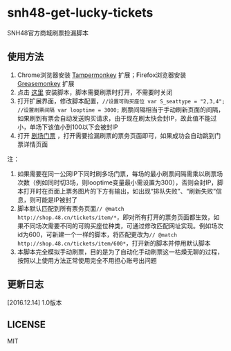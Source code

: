 # snh48-get-lucky-tickets
SNH48官方商城刷票捡漏脚本
## 使用方法
1. Chrome浏览器安装 [Tampermonkey](https://chrome.google.com/webstore/detail/dhdgffkkebhmkfjojejmpbldmpobfkfo) 扩展；Firefox浏览器安装 [Greasemonkey](https://addons.mozilla.org/zh-cn/firefox/addon/greasemonkey/) 扩展
2. 点击 [这里](https://github.com/TangHHH/snh48-get-lucky-tickets/raw/master/SNH48%20Lucky%20Ticket%201.0%20(ticket%20page).user.js) 安装脚本，脚本需要刷票时打开，不需要时关闭
3. 打开扩展界面，修改脚本配置，```//设置可购买座位 var S_seattype = "2,3,4"; //设置刷票间隔 var looptime = 3000;```
    刷票间隔相当于手动刷新页面的间隔，如果刷到有票会自动发送购买请求，由于现在刷太快会封IP，故此值不能过小，单场下该值小到100以下会被封IP
4. 打开 [剧场门票](http://shop.48.cn/tickets) ，打开需要捡漏刷票的票务页面即可，如果成功会自动跳到门票详情页面

注：    
1. 如果需要在同一公网IP下同时刷多场门票，每场的最小刷票间隔需乘以刷票场次数（例如同时切3场，则looptime变量最小需设置为300），否则会封IP，脚本打开时在页面上票务图片的下方有输出，如出现“排队失败”、“刷新失败”信息，则可能是IP被封了        
2. 脚本默认匹配到所有票务页面```// @match http://shop.48.cn/tickets/item/*```，即对所有打开的票务页面都生效，如果不同场次需要不同的可购买座位种类，可通过修改匹配网址实现。例如场次id为600，可新建一个一样的脚本，将匹配更改为```// @match http://shop.48.cn/tickets/item/600*```，打开新的脚本并停用默认脚本    
3. 本脚本完全模拟手动刷票，目的是为了自动化手动刷票这一枯燥无聊的过程，按照以上使用方法正常使用完全不用担心账号出问题
## 更新日志
[2016.12.14] 1.0版本 

## LICENSE
MIT
